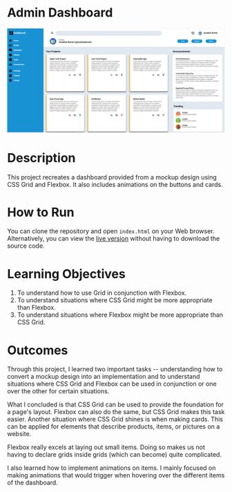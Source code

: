 # Admin Dashboard
<img src="assets\admin_dashboard_readme_screenshot.PNG" alt="An image of what the dashboard looks like on a desktop device">

# Description
This project recreates a dashboard provided from a mockup design using CSS Grid and Flexbox. It also includes animations on the
buttons and cards.

# How to Run

You can clone the repository and open `index.html` on your Web browser.
Alternatively, you can view the [live version](https://jonathanbernal.github.io/admin-dashboard/) without having to download the source code. 

# Learning Objectives
1. To understand how to use Grid in conjunction with Flexbox.
2. To understand situations where CSS Grid
might be more appropriate than Flexbox.
3. To understand situations where Flexbox
might be more appropriate than CSS Grid.

# Outcomes
Through this project, I learned two important tasks -- understanding how to convert a mockup design into an implementation and to understand situations where CSS Grid and Flexbox can be used in conjunction or one over the other for certain situations.

What I concluded is that CSS Grid can be used to provide the foundation for a page's layout. Flexbox can also do the same, but CSS Grid makes this task easier. Another situation where CSS Grid shines is when making cards. This can be applied for elements that describe products, items, or pictures on a website.

Flexbox really excels at laying out small items. Doing so makes us not having to declare grids inside grids (which can become)
quite complicated.

I also learned how to implement animations
on items. I mainly focused on making animations that would trigger when hovering
over the different items of the dashboard.
